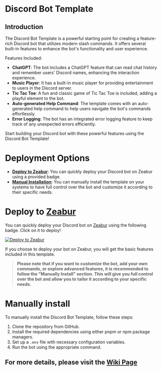 # Discord Bot Template

## Introduction
The Discord Bot Template is a powerful starting point for creating a feature-rich Discord bot that utilizes modern slash commands. It offers several built-in features to enhance the bot's functionality and user experience.

Features Included:
- **ChatGPT**: The bot includes a ChatGPT feature that can read chat history and remember users' Discord names, enhancing the interaction experience.
- **Music Player**: It has a built-in music player for providing entertainment to users in the Discord server.
- **Tic Tac Toe**: A fun and classic game of Tic Tac Toe is included, adding a playful element to the bot.
- **Auto-generated Help Command**: The template comes with an auto-generated help command to help users navigate the bot's commands effortlessly.
- **Error Logging**: The bot has an integrated error logging feature to keep track of any unexpected errors efficiently.

Start building your Discord bot with these powerful features using the Discord Bot Template!

# Deployment Options
- **[Deploy to Zeabur](#deploy-to-zeabur)**: You can quickly deploy your Discord bot on Zeabur using a provided badge.
- **[Manual Installation](#manually-install)**: You can manually install the template on your systems to have full control over the bot and customize it according to their specific needs.

# Deploy to [Zeabur](https://zeabur.com/)
You can quickly deploy your Discord bot on [Zeabur](https://zeabur.com/) using the following badge. Click on it to deploy!  

[![Deploy to Zeabur](https://zeabur.com/button.svg)](https://zeabur.com/templates/SKHTZA?referralCode=OnCloud125252)

If you choose to deploy your bot on Zeabur, you will get the basic features included in this template.  
> **Please note that if you want to customize the bot, add your own commands, or explore advanced features, it is recommended to follow the "Manually Install" section. This will give you full control over the bot and allow you to tailor it according to your specific needs.**

# Manually install
To manually install the Discord Bot Template, follow these steps:

1. Clone the repository from GitHub.
2. Install the required dependencies using either pnpm or npm package managers.
3. Set up a `.env` file with necessary configuration variables.
4. Run the bot using the appropriate command.

## For more details, please visit the [Wiki Page](https://github.com/OnCloud125252/Discord-Bot-Template/wiki/)
